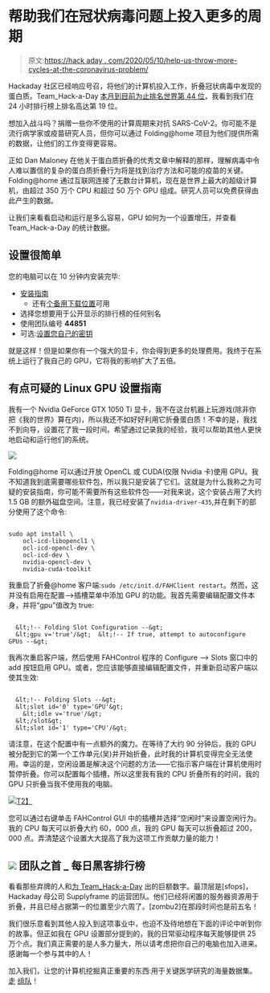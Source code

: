 # 帮助我们在冠状病毒问题上投入更多的周期

> 原文:[https://hack aday . com/2020/05/10/help-us-throw-more-cycles-at-the-coronavirus-problem/](https://hackaday.com/2020/05/10/help-us-throw-more-cycles-at-the-coronavirus-problem/)

Hackaday 社区已经响应号召，将他们的计算机投入工作，折叠冠状病毒中发现的蛋白质。Team_Hack-a-Day [本月到目前为止排名世界第 44 位](https://stats.foldingathome.org/teams-monthly)，我看到我们在 24 小时排行榜上排名高达第 19 位。

想加入战斗吗？捐赠一些你不使用的计算周期来对抗 SARS-CoV-2。你可能不是流行病学家或疫苗研究人员，但你可以通过 Folding@home 项目为他们提供所需的数据，让他们的工作变得更容易。

正如 Dan Maloney 在他关于蛋白质折叠的优秀文章中解释的那样，理解病毒中令人难以置信的复杂的蛋白质折叠行为将是找到治疗方法和可能的疫苗的关键。Folding@home 通过互联网连接了无数台计算机，现在是世界上最大的超级计算机，由超过 350 万个 CPU 和超过 50 万个 GPU 组成。研究人员可以免费获得由此产生的数据。

让我们来看看启动和运行是多么容易，GPU 如何为一个设置增压，并查看 Team_Hack-a-Day 的统计数据。

## 设置很简单

您的电脑可以在 10 分钟内安装完毕:

*   [安装指南](https://foldingathome.org/support/faq/installation-guides/)
    *   还有[个备用下载位置](https://foldingathome.org/alternative-downloads/)可用
*   选择您想要用于公开显示的排行榜的任何别名
*   使用团队编号 **44851**
*   可选:[设置您自己的密钥](https://apps.foldingathome.org/getpasskey)

就是这样！但是如果你有一个强大的显卡，你会得到更多的处理费用。我终于在系统上运行了我自己的 GPU，它将我的影响扩大了五倍。

## 有点可疑的 Linux GPU 设置指南

我有一个 Nvidia GeForce GTX 1050 Ti 显卡，我不在这台机器上玩游戏(除非你把《我的世界》算在内)，所以我还不如好好利用它折叠蛋白质！不幸的是，我找不到向导，设置花了我一段时间。希望通过记录我的经验，我可以帮助其他人更快地启动和运行他们的系统。

![](../Images/16c9d2ad5f7740ec9a8a7b335aeeef2f.png)

Folding@home 可以通过开放 OpenCL 或 CUDA(仅限 Nvidia 卡)使用 GPU。我不知道我到底需要哪些软件包，所以我只是安装了它们。这就是为什么我称之为可疑的安装指南，你可能不需要所有这些软件包——对我来说，这个安装占用了大约 1.5 GB 的额外磁盘空间。注意，我已经安装了`nvidia-driver-435`,并在剩下的部分使用了这个命令:

```

sudo apt install \
    ocl-icd-libopencl1 \
    ocl-icd-opencl-dev \
    ocl-icd-dev \
    nvidia-opencl-dev \
    nvidia-cuda-toolkit

```

我重启了折叠@home 客户端:`sudo /etc/init.d/FAHClient restart`。然而，这并没有启用在配置–>插槽菜单中添加 GPU 的功能。我首先需要编辑配置文件本身，并将“gpu”值改为 true:

```

  &lt;!-- Folding Slot Configuration --&gt;
  &lt;gpu v='true'/&gt;  &lt;!-- If true, attempt to autoconfigure GPUs --&gt;

```

我再次重启客户端，然后使用 FAHControl 程序的 Configure –> Slots 窗口中的 add 按钮启用 GPU。或者，您应该能够直接编辑配置文件，并重新启动客户端以使其生效:

```

  &lt;!-- Folding Slots --&gt;
  &lt;slot id='0' type='GPU'&gt;
    &lt;idle v='true'/&gt;
  &lt;/slot&gt;
  &lt;slot id='1' type='CPU'/&gt;

```

请注意，在这个配置中有一点额外的魔力。在等待了大约 90 分钟后，我的 GPU 被分配到它的第一个工作单元(吴)并开始折叠，此时我的计算机变得完全无法使用。幸运的是，空闲设置是解决这个问题的方法——它指示客户端在计算机使用时暂停折叠。你可以配置每个插槽，所以这里我有我的 CPU 折叠所有的时间，我的 GPU 只折叠当我不使用我的电脑。

[![](../Images/dc58d7d52f898213afce82eff740fece.png)T2】](https://hackaday.com/wp-content/uploads/2020/05/folding-at-home-gpu-idle.jpg)

您可以通过右键单击 FAHControl GUI 中的插槽并选择“空闲时”来设置空闲行为。我的 CPU 每天可以折叠大约 60，000 点，我的 GPU 每天可以折叠超过 200，000 点。弄清楚这个设置大大提高了我为这项工作贡献力量的能力！

## [![](../Images/52f53b6850ded01b35faaa3733fe5dff.png)](https://folding.extremeoverclocking.com/team_summary.php?s=&t=44851) 团队之首 _ 每日黑客排行榜

看看那些弃牌的人和[为 Team_Hack-a-Day](https://folding.extremeoverclocking.com/team_summary.php?s=&t=44851) 出的巨额数字。最顶层是[sfops]，Hackaday 母公司 Supplyframe 的运营团队。他们已经将闲置的服务器资源用于折叠，并且已经占据第一的位置至少六周了。[zombu2]在那段时间也是前五名！

我们很乐意看到其他人投入到这项事业中，也迫不及待地想在下面的评论中听到你的故事。但正如我在 GPU 设置部分提到的，我的日常驱动程序每天能够提供 25 万个点。我们真正需要的是人多力量大，所以请考虑把你自己的电脑也加入进来。感谢每一个参与其中的人！

加入我们，让您的计算机挖掘真正重要的东西:用于关键医学研究的海量数据集。[走](https://stats.foldingathome.org/team/44851) [组队](https://stats.foldingathome.org/donor/71623225)！